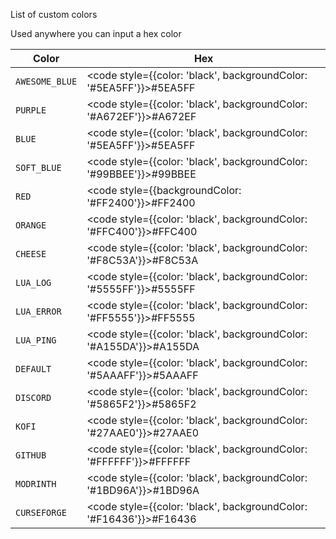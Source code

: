 List of custom colors

Used anywhere you can input a hex color

| Color          | Hex                                                                       |
| -------------- | ------------------------------------------------------------------------- |
| `AWESOME_BLUE` | <code style={{color: 'black', backgroundColor: '#5EA5FF'}}>#5EA5FF</code> |
| `PURPLE`       | <code style={{color: 'black', backgroundColor: '#A672EF'}}>#A672EF</code> |
| `BLUE`         | <code style={{color: 'black', backgroundColor: '#5EA5FF'}}>#5EA5FF</code> |
| `SOFT_BLUE`    | <code style={{color: 'black', backgroundColor: '#99BBEE'}}>#99BBEE</code> |
| `RED`          | <code style={{backgroundColor: '#FF2400'}}>#FF2400</code>                 |
| `ORANGE`       | <code style={{color: 'black', backgroundColor: '#FFC400'}}>#FFC400</code> |
| `CHEESE`       | <code style={{color: 'black', backgroundColor: '#F8C53A'}}>#F8C53A</code> |
| `LUA_LOG`      | <code style={{color: 'black', backgroundColor: '#5555FF'}}>#5555FF</code> |
| `LUA_ERROR`    | <code style={{color: 'black', backgroundColor: '#FF5555'}}>#FF5555</code> |
| `LUA_PING`     | <code style={{color: 'black', backgroundColor: '#A155DA'}}>#A155DA</code> |
| `DEFAULT`      | <code style={{color: 'black', backgroundColor: '#5AAAFF'}}>#5AAAFF</code> |
| `DISCORD`      | <code style={{color: 'black', backgroundColor: '#5865F2'}}>#5865F2</code> |
| `KOFI`         | <code style={{color: 'black', backgroundColor: '#27AAE0'}}>#27AAE0</code> |
| `GITHUB`       | <code style={{color: 'black', backgroundColor: '#FFFFFF'}}>#FFFFFF</code> |
| `MODRINTH`     | <code style={{color: 'black', backgroundColor: '#1BD96A'}}>#1BD96A</code> |
| `CURSEFORGE`   | <code style={{color: 'black', backgroundColor: '#F16436'}}>#F16436</code> |
